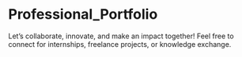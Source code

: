 # Professional_Portfolio
Let’s collaborate, innovate, and make an impact together! Feel free to connect for internships, freelance projects, or knowledge exchange.
